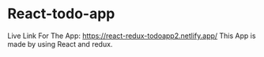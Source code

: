 # React-todo-app
Live Link For The App:
https://react-redux-todoapp2.netlify.app/
This App is made by using React and redux.
